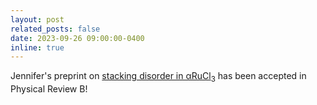 ```yaml
---
layout: post
related_posts: false
date: 2023-09-26 09:00:00-0400
inline: true
---
```


Jennifer's preprint on [stacking disorder in αRuCl<sub>3</sub>](/publications/#Sears2023stacking) has been accepted in Physical Review B!

